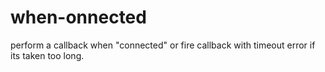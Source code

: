 when-onnected
=============

perform a callback when "connected" or fire callback with timeout error if its taken too long.



